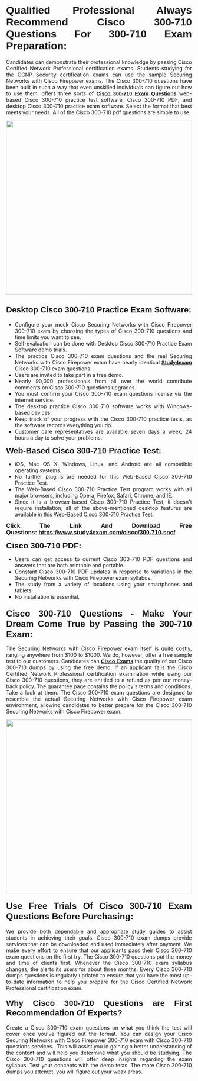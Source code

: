 <h1 style="text-align: justify;"><span style="font-family:Verdana,Geneva,sans-serif;"><strong>Qualified Professional Always Recommend Cisco 300-710 Questions For 300-710 Exam Preparation:</strong></span></h1>

<p style="text-align: justify;">Candidates can demonstrate their professional knowledge by passing Cisco Certified Network Professional certification exams. Students studying for the CCNP Security certification exams can use the sample Securing Networks with Cisco Firepower exams. The Cisco 300-710 questions have been built in such a way that even unskilled individuals can figure out how to use them. offers three sorts of <a href="https://www.study4exam.com/cisco/300-710-sncf" target="_blank"><span style="font-family:Verdana,Geneva,sans-serif;"><strong>Cisco 300-710 Exam Questions</strong></span></a> web-based Cisco 300-710 practice test software, Cisco 300-710 PDF, and desktop Cisco 300-710 practice exam software. Select the format that best meets your needs. All of the Cisco 300-710 pdf questions are simple to use.</p>

<p style="text-align: justify;"><a href="https://www.study4exam.com/cisco/300-710-sncf" target="_blank"><img alt="" src="https://www.thequestionanswers.com/wp-content/uploads/2022/02/imgpsh_fullsize_anim-1.webp" style="width: 100%; height: 470px;" /></a></p>

<h2 style="text-align: justify;"><span style="font-family:Verdana,Geneva,sans-serif;"><strong><span style="font-size:22px;">Desktop Cisco 300-710 Practice Exam Software:</span></strong></span></h2>

<ul>
	<li style="text-align: justify;">Configure your mock Cisco Securing Networks with Cisco Firepower 300-710 exam by choosing the types of Cisco 300-710 questions and time limits you want to see.</li>
	<li style="text-align: justify;">Self-evaluation can be done with Desktop Cisco 300-710 Practice Exam Software demo trials.</li>
	<li style="text-align: justify;">The practice Cisco 300-710 exam questions and the real Securing Networks with Cisco Firepower exam have nearly identical <a href="https://www.study4exam.com/" target="_blank"><span style="font-family:Verdana,Geneva,sans-serif;"><strong>Study4exam</strong></span></a> Cisco 300-710 exam questions.</li>
	<li style="text-align: justify;">Users are invited to take part in a free demo.</li>
	<li style="text-align: justify;">Nearly 90,000 professionals from all over the world contribute comments on Cisco 300-710 questions upgrades.</li>
	<li style="text-align: justify;">You must confirm your Cisco 300-710 exam questions license via the internet service.</li>
	<li style="text-align: justify;">The desktop practice Cisco 300-710 software works with Windows-based devices.</li>
	<li style="text-align: justify;">Keep track of your progress with the Cisco 300-710 practice tests, as the software records everything you do.</li>
	<li style="text-align: justify;">Customer care representatives are available seven days a week, 24 hours a day to solve your problems.</li>
</ul>

<p style="text-align: justify;"><strong><span style="font-size:22px;"><span style="font-family:Verdana,Geneva,sans-serif;">Web-Based Cisco 300-710 Practice Test:</span></span></strong></p>

<ul>
	<li style="text-align: justify;">iOS, Mac OS X, Windows, Linux, and Android are all compatible operating systems.</li>
	<li style="text-align: justify;">No further plugins are needed for this Web-Based Cisco 300-710 Practice Test.</li>
	<li style="text-align: justify;">The Web-Based Cisco 300-710 Practice Test program works with all major browsers, including Opera, Firefox, Safari, Chrome, and IE.</li>
	<li style="text-align: justify;">Since it is a browser-based Cisco 300-710 Practice Test, it doesn't require installation; all of the above-mentioned desktop features are available in this Web-Based Cisco 300-710 Practice Test.</li>
</ul>

<p style="text-align: justify;"><span style="font-size:16px;"><span style="font-family:Tahoma,Geneva,sans-serif;"><strong>Click The Link And Download Free Questions:</strong> <strong><a href="https://www.study4exam.com/cisco/300-710-sncf" target="_blank">https://www.study4exam.com/cisco/300-710-sncf</a></strong></span></span></p>

<p style="text-align: justify;"><strong><span style="font-size:22px;"><span style="font-family:Verdana,Geneva,sans-serif;">Cisco 300-710 PDF:</span></span></strong></p>

<ul>
	<li style="text-align: justify;">Users can get access to current Cisco 300-710 PDF questions and answers that are both printable and portable.</li>
	<li style="text-align: justify;">Constant Cisco 300-710 PDF updates in response to variations in the Securing Networks with Cisco Firepower exam syllabus.</li>
	<li style="text-align: justify;">The study from a variety of locations using your smartphones and tablets.</li>
	<li style="text-align: justify;">No installation is essential.</li>
</ul>

<h3 style="text-align: justify;"><span style="font-family:Verdana,Geneva,sans-serif;"><strong><span style="font-size:24px;">Cisco 300-710 Questions - Make Your Dream Come True by Passing the 300-710 Exam:</span></strong></span></h3>

<p style="text-align: justify;">The Securing Networks with Cisco Firepower exam itself is quite costly, ranging anywhere from $100 to $1000. We do, however, offer a free sample test to our customers. Candidates can <a href="https://www.study4exam.com/cisco-exams" target="_blank"><span style="font-family:Verdana,Geneva,sans-serif;"><strong>Cisco Exams</strong></span></a> the quality of our Cisco 300-710 dumps by using the free demo. If an applicant fails the Cisco Certified Network Professional certification examination while using our Cisco 300-710 questions, they are entitled to a refund as per our money-back policy. The guarantee page contains the policy's terms and conditions. Take a look at them. The Cisco 300-710 exam questions are designed to resemble the actual Securing Networks with Cisco Firepower exam environment, allowing candidates to better prepare for the Cisco 300-710 Securing Networks with Cisco Firepower exam.</p>

<p style="text-align: center;"><a href="https://www.study4exam.com/cisco/300-710-sncf" target="_blank"><img alt="" src="https://www.thequestionanswers.com/wp-content/uploads/2022/02/imgpsh_fullsize_anim.webp" style="width: 100%; height: 470px;" /></a></p>

<h4 style="text-align: justify;"><span style="font-family:Verdana,Geneva,sans-serif;"><strong><span style="font-size:24px;">Use Free Trials Of Cisco 300-710 Exam Questions Before Purchasing:</span></strong></span></h4>

<p style="text-align: justify;">We provide both dependable and appropriate study guides to assist students in achieving their goals. Cisco 300-710 exam dumps provide services that can be downloaded and used immediately after payment. We make every effort to ensure that our applicants pass their Cisco 300-710 exam questions on the first try. The Cisco 300-710 questions put the money and time of clients first. Whenever the Cisco 300-710 exam syllabus changes, the alerts its users for about three months. Every Cisco 300-710 dumps questions is regularly updated to ensure that you have the most up-to-date information to help you prepare for the Cisco Certified Network Professional certification exam.</p>

<h4 style="text-align: justify;"><strong><span style="font-family:Verdana,Geneva,sans-serif;"><span style="font-size:22px;">Why Cisco 300-710 Questions are First Recommendation Of Experts?</span></span></strong></h4>

<p style="text-align: justify;">Create a Cisco 300-710 exam questions on what you think the test will cover once you've figured out the format. You can design your Cisco Securing Networks with Cisco Firepower 300-710 exam with Cisco 300-710 questions services.  This will assist you in gaining a better understanding of the content and will help you determine what you should be studying. The Cisco 300-710 questions will offer deep insights regarding the exam syllabus. Test your concepts with the demo tests. The more Cisco 300-710 dumps you attempt, you will figure out your weak areas. </p>
